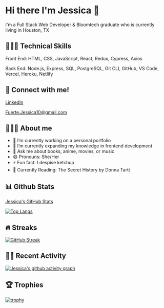 # Hi there I'm Jessica 👋

I'm a Full Stack Web Developer & Bloomtech graduate who is currently living in Houston, TX

## 👩🏻‍💻 Technical Skills
Front End: HTML, CSS, JavaScript, React, Redux, Cypress, Axios

Back End: Node.js, Express, SQL, PostgreSQL, Git CLI, GitHub, VS Code, Vercel, Heroku, Netlify

## 📲 Connect with me!

 [LinkedIn](https://www.linkedin.com/in/jessica-fuerte-119908223/ "LinkedIn Profile")
 
 Fuerte.Jessica10@gmail.com 
 
## 💁🏻‍♀️ About me 

- 🔭 I’m currently working on a personal portfolio
- 🌱 I’m currently expanding my knowledge in frontend development
- 💬 Ask me about books, anime, movies, or music
- 😄 Pronouns: She/Her
- ⚡ Fun fact: I despise ketchup
- 📖 Currently Reading: The Secret History by Donna Tartt
 
## 📊 Github Stats

[Jessica's GitHub Stats](https://github-readme-stats.vercel.app/api?username=jefuerte&show_icons=true&theme=radical)

 
[![Top Langs](https://github-readme-stats.vercel.app/api/top-langs/?username=jefuerte&layout=compact&theme=radical)](https://github.com/anuraghazra/github-readme-stats)



## 🔥 Streaks

[![GitHub Streak](https://github-readme-streak-stats.herokuapp.com/?user=jefuerte&theme=synthwave)](https://git.io/streak-stats)


## ✌🏼 Recent Activity 

[![Jessica's github activity graph](https://activity-graph.herokuapp.com/graph?username=jefuerte&theme=synthwave-84)](https://github.com/ashutosh00710/github-readme-activity-graph)


## 🏆 Trophies 

[![trophy](https://github-profile-trophy.vercel.app/?username=jefuerte&theme=discord)](https://github.com/ryo-ma/github-profile-trophy)
